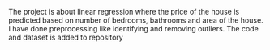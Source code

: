 The project is about linear regression where the price of the house is predicted based on number of bedrooms, bathrooms and area of the house. 
I have done preprocessing like identifying and removing outliers.
The code and dataset is added to repository
